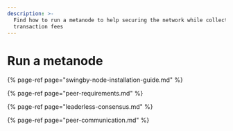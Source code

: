 ```yaml
---
description: >-
  Find how to run a metanode to help securing the network while collecting
  transaction fees
---
```


# Run a metanode



{% page-ref page="swingby-node-installation-guide.md" %}

{% page-ref page="peer-requirements.md" %}

{% page-ref page="leaderless-consensus.md" %}

{% page-ref page="peer-communication.md" %}



